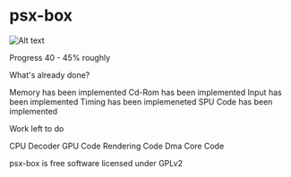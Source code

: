 # psx-box
![Alt text](  http://i.imgur.com/mkp3JJb.jpg "psx-box")

Progress 40 - 45% roughly
 
 What's already done?
 
 Memory has been implemented
 Cd-Rom has been implemented 
 Input has been implemented
 Timing has been implemeneted
 SPU Code has been implemented


Work left to do

CPU Decoder
GPU Code
Rendering Code
Dma Core Code


psx-box is free software licensed under GPLv2





